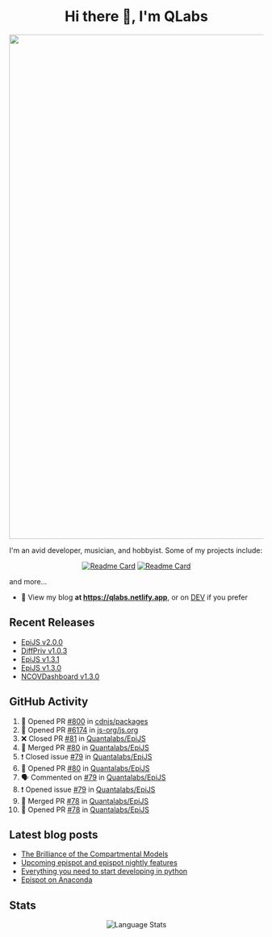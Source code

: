 <h1 align="center">Hi there 👋, I'm QLabs </h1>
<img src="https://i.ibb.co/mbr1j6p/Qlabs.png" width="1000px">

I'm an avid developer, musician, and hobbyist. Some of my projects include:
<p align='center'><a href="https://github.com/Quantalabs/EpiJS"><img src="https://github-readme-stats.vercel.app/api/pin/?username=epispot&amp;repo=EpiJS" alt="Readme Card"></a>
<a href="https://github.com/Quantalabs/NCOVDashboard"><img src="https://github-readme-stats.vercel.app/api/pin/?username=Quantalabs&amp;repo=NCOVDashboard" alt="Readme Card"></a></p>


and more...

- 📜 View my blog **at https://qlabs.netlify.app**, or on [DEV](https://dev.to/Quantalabs) if you prefer

## Recent Releases
- [EpiJS v2.0.0](https://github.com/epispot/EpiJS/releases/tag/v2.0.0)
- [DiffPriv v1.0.3](https://github.com/Quantalabs/DiffPriv/releases/tag/v1.0.3)
- [EpiJS v1.3.1](https://github.com/epispot/EpiJS/releases/tag/v1.3.1)
- [EpiJS v1.3.0](https://github.com/epispot/EpiJS/releases/tag/v1.3.0)
- [NCOVDashboard v1.3.0](https://github.com/Quantalabs/NCOVDashboard/releases/tag/v1.3.0)

## GitHub Activity
<!--START_SECTION:activity-->
1. 💪 Opened PR [#800](https://github.com/cdnjs/packages/pull/800) in [cdnjs/packages](https://github.com/cdnjs/packages)
2. 💪 Opened PR [#6174](https://github.com/js-org/js.org/pull/6174) in [js-org/js.org](https://github.com/js-org/js.org)
3. ❌ Closed PR [#81](https://github.com/Quantalabs/EpiJS/pull/81) in [Quantalabs/EpiJS](https://github.com/Quantalabs/EpiJS)
4. 🎉 Merged PR [#80](https://github.com/Quantalabs/EpiJS/pull/80) in [Quantalabs/EpiJS](https://github.com/Quantalabs/EpiJS)
5. ❗️ Closed issue [#79](https://github.com/Quantalabs/EpiJS/issues/79) in [Quantalabs/EpiJS](https://github.com/Quantalabs/EpiJS)
6. 💪 Opened PR [#80](https://github.com/Quantalabs/EpiJS/pull/80) in [Quantalabs/EpiJS](https://github.com/Quantalabs/EpiJS)
7. 🗣 Commented on [#79](https://github.com/Quantalabs/EpiJS/issues/79) in [Quantalabs/EpiJS](https://github.com/Quantalabs/EpiJS)
8. ❗️ Opened issue [#79](https://github.com/Quantalabs/EpiJS/issues/79) in [Quantalabs/EpiJS](https://github.com/Quantalabs/EpiJS)
9. 🎉 Merged PR [#78](https://github.com/Quantalabs/EpiJS/pull/78) in [Quantalabs/EpiJS](https://github.com/Quantalabs/EpiJS)
10. 💪 Opened PR [#78](https://github.com/Quantalabs/EpiJS/pull/78) in [Quantalabs/EpiJS](https://github.com/Quantalabs/EpiJS)
<!--END_SECTION:activity-->

## Latest blog posts
<!-- BLOG-POST-LIST:START -->
- [The Brilliance of the Compartmental Models](https://dev.to/quantalabs/the-brilliance-of-the-compartmental-models-1j99)
- [Upcoming epispot and epispot nightly features](https://dev.to/epispot/upcoming-epispot-and-epispot-nightly-features-52ep)
- [Everything you need to start developing in python](https://dev.to/quantalabs/everything-you-need-to-start-developing-in-python-57m5)
- [Epispot on Anaconda](https://dev.to/epispot/epispot-on-anaconda-15l8)
<!-- BLOG-POST-LIST:END -->


## Stats
<p align="center"><img src="https://github-readme-stats.vercel.app/api/top-langs/?username=Quantalabs&amp;hide=css,html,scss&layout=compact" alt="Language Stats"><br>

